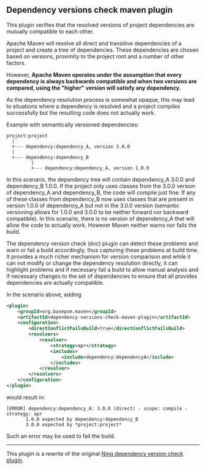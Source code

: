 ## Dependency versions check maven plugin

This plugin verifies that the resolved versions of project
dependencies are mutually compatible to each other.

Apache Maven will resolve all direct and transitive dependencies of a
project and create a tree of dependencies. These dependencies are
chosen based on versions, proximity to the project root and a number
of other factors.

However, **Apache Maven operates under the assumption that every
dependency is always backwards compatible and when two versions are
compared, using the "higher" version will satisfy any dependency.**

As the dependency resolution process is somewhat opaque, this may lead
to situations where a dependency is resolved and a project compiles
successfully but the resulting code does not actually work.

Example with semantically versioned dependencies:

```
project:project
  |
  +--- dependency:dependency_A, version 3.0.0
  |
  +--- dependency:dependency_B
         |
         +--- dependency:dependency_A, version 1.0.0
```

In this scenario, the dependency tree will contain dependency_A 3.0.0
and dependency_B 1.0.0. If the project only uses classes from the
3.0.0 version of dependency_A and dependency_B, the code will compile
just fine. If any of these classes from dependency_B now uses classes
that are present in version 1.0.0 of dependency_A but not in the 3.0.0
version (semantic versioning allows for 1.0.0 and 3.0.0 to be neither
forward nor backward compatible). In this scenario, there is no
version of dependency_A that will allow the code to actually
work. However Maven neither warns nor fails the build.

The dependency version check (dvc) plugin can detect these problems
and warn or fail a build accordingly, thus capturing these problems at
build time. It provides a much richer mechanism for version comparison
and while it can not modify or change the dependency resolution
directly, it can highlight problems and if necessary fail a build to
allow manual analysis and if necessary changes to the set of
dependencies to ensure that all provides dependencies are actually
compatible.



In the scenario above, adding

``` xml
<plugin>
    <groupId>org.basepom.maven</groupId>
    <artifactId>dependency-versions-check-maven-plugin</artifactId>
    <configuration>
        <directConflictFailsBuild>true</directConflictFailsBuild>
        <resolvers>
            <resolver>
                <strategy>apr</strategy>
                <includes>
                    <include>dependency:dependencyA</include>
                </includes>
            </resolver>
        </resolvers>
    </configuration>
</plugin>
```

would result in:

```
[ERROR] dependency:dependency_A: 3.0.0 (direct) - scope: compile - strategy: apr
       1.0.0 expected by dependency:dependency_B
       3.0.0 expected by *project:project*
```

Such an error may be used to fail the build.

---

This plugin is a rewrite of the original [Ning dependency version check plugin](https://github.com/ning/maven-dependency-versions-check-plugin).
